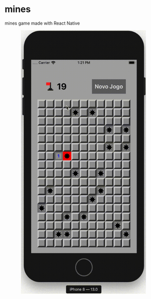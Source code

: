 # mines
mines game made with React Native

<p align="center">
  <img src="preview.gif" width="400" height="839" />
</p>
